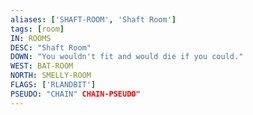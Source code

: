 ```yaml
---
aliases: ['SHAFT-ROOM', 'Shaft Room']
tags: [room]
IN: ROOMS
DESC: "Shaft Room"
DOWN: "You wouldn't fit and would die if you could."
WEST: BAT-ROOM
NORTH: SMELLY-ROOM
FLAGS: ['RLANDBIT']
PSEUDO: "CHAIN" CHAIN-PSEUDO"
---
```

